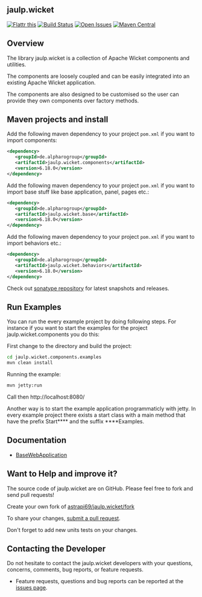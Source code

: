 ## jaulp.wicket


<a href="http://flattr.com/thing/4067687/astrapi69jaulp-wicket-on-GitHub" target="_blank"><img src="http://api.flattr.com/button/flattr-badge-large.png" alt="Flattr this" title="Flattr this" border="0" /></a>
[![Build Status](https://travis-ci.org/astrapi69/jaulp.wicket.svg?branch=master)](https://travis-ci.org/astrapi69/jaulp.wicket) [![Open Issues](https://img.shields.io/github/issues/astrapi69/jaulp.wicket.svg?style=flat)](https://github.com/astrapi69/jaulp.wicket/issues) [![Maven Central](https://maven-badges.herokuapp.com/maven-central/de.alpharogroup/jaulp.wicket/badge.svg)](https://maven-badges.herokuapp.com/maven-central/de.alpharogroup/jaulp.wicket)
## Overview 


The library jaulp.wicket is a collection of Apache Wicket components and utilities. 

The components are loosely coupled and can be easily integrated into an existing Apache Wicket application.

The components are also designed to be customised so the user can provide they own components over factory methods.

## Maven projects and install

Add the following maven dependency to your project `pom.xml` if you want to import components:

```xml
<dependency>
   <groupId>de.alpharogroup</groupId>
   <artifactId>jaulp.wicket.components</artifactId>
   <version>6.18.0</version>
</dependency>
```

Add the following maven dependency to your project `pom.xml` if you want to import base stuff like base application, panel, pages etc.:

```xml
<dependency>
   <groupId>de.alpharogroup</groupId>
   <artifactId>jaulp.wicket.base</artifactId>
   <version>6.18.0</version>
</dependency>
```

Add the following maven dependency to your project `pom.xml` if you want to import behaviors etc.:

```xml
<dependency>
   <groupId>de.alpharogroup</groupId>
   <artifactId>jaulp.wicket.behaviors</artifactId>
   <version>6.18.0</version>
</dependency>
```

Check out [sonatype repository](https://oss.sonatype.org/index.html#nexus-search;quick~jaulp.wicket.components) for latest snapshots and releases.

## Run Examples 


You can run the every example project by doing following steps. For instance if you want to start the examples for the project jaulp.wicket.components you do this:

First change to the directory and build the project:
```bash
cd jaulp.wicket.components.examples
mvn clean install
```
Running the example:
```bash
mvn jetty:run
```
Call then http://localhost:8080/

Another way is to start the example application programmaticly with jetty. In every example project there exists a start class with a main method that have the prefix Start**** and the suffix ****Examples. 

## Documentation


  * [BaseWebApplication][BaseWebApplication]
  
   [BaseWebApplication]: https://github.com/astrapi69/jaulp.wicket/wiki/Extending-from-BaseWebApplication "Extending from BaseWebApplication"

## Want to Help and improve it? ###

The source code of jaulp.wicket are on GitHub. Please feel free to fork and send pull requests!

Create your own fork of [astrapi69/jaulp.wicket/fork](https://github.com/astrapi69/jaulp.wicket/fork)

To share your changes, [submit a pull request](https://github.com/astrapi69/jaulp.wicket/pull/new/master).

Don't forget to add new units tests on your changes.

## Contacting the Developer


Do not hesitate to contact the jaulp.wicket developers with your questions, concerns, comments, bug reports, or feature requests.

- Feature requests, questions and bug reports can be reported at the [issues page](https://github.com/astrapi69/jaulp.wicket/issues).
